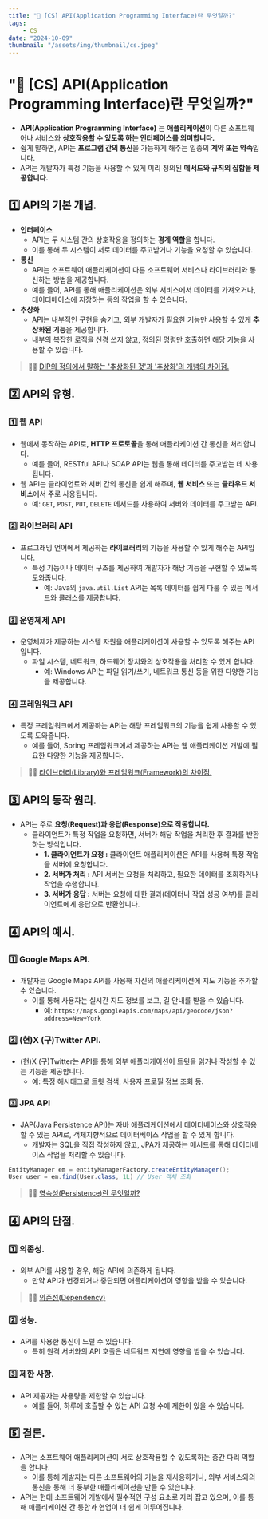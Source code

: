 ```yaml
---
title: "💾 [CS] API(Application Programming Interface)란 무엇일까?"
tags:
    - CS
date: "2024-10-09"
thumbnail: "/assets/img/thumbnail/cs.jpeg"
---
```


# "💾 [CS] API(Application Programming Interface)란 무엇일까?"
- **API(Application Programming Interface)** 는 **애플리케이션**이 다른 소프트웨어나 서비스와 **상호작용할 수 있도록 하는 인터페이스를 의미합니다.**
- 쉽게 말하면, API는 **프로그램 간의 통신**을 가능하게 해주는 일종의 **계약 또는 약속**입니다.
- API는 개발자가 특정 기능을 사용할 수 있게 미리 정의된 **메서드와 규칙의 집합을 제공합니다.**

## 1️⃣ API의 기본 개념.
- **인터페이스**
    - API는 두 시스템 간의 상호작용을 정의하는 **경계 역할**을 합니다.
    - 이를 통해 두 시스템이 서로 데이터를 주고받거나 기능을 요청할 수 있습니다.
- **통신**
    - API는 소프트웨어 애플리케이션이 다른 소프트웨어 서비스나 라이브러리와 통신하는 방법을 제공합니다.
    - 예를 들어, API를 통해 애플리케이션은 외부 서비스에서 데이터를 가져오거나, 데이터베이스에 저장하는 등의 작업을 할 수 있습니다.
- **추상화**
    - API는 내부적인 구현을 숨기고, 외부 개발자가 필요한 기능만 사용할 수 있게 **추상화된 기능**을 제공합니다.
    - 내부의 복잡한 로직을 신경 쓰지 않고, 정의된 명령만 호출하면 해당 기능을 사용할 수 있습니다.

> 🙋‍♂️ [DIP의 정의에서 말하는 '추상화된 것'과 '추상화'의 개념의 차이점.](https://www.devkobe24.com/CS/2024/2024-10-07-diff-btw-abstracted-thing-and-abstraction.html)

## 2️⃣ API의 유형.

### 1️⃣ 웹 API
- 웹에서 동작하는 API로, **HTTP 프로토콜**을 통해 애플리케이션 간 통신을 처리합니다.
    - 예를 들어, RESTful API나 SOAP API는 웹을 통해 데이터를 주고받는 데 사용됩니다.
- 웹 API는 클라이언트와 서버 간의 통신을 쉽게 해주며, **웹 서비스** 또는 **클라우드 서비스**에서 주로 사용됩니다.
    - 예: `GET`, `POST`, `PUT`, `DELETE` 메서드를 사용하여 서버와 데이터를 주고받는 API.

### 2️⃣ 라이브러리 API
- 프로그래밍 언어에서 제공하는 **라이브러리**의 기능을 사용할 수 있게 해주는 API입니다.
    - 특정 기능이나 데이터 구조를 제공하여 개발자가 해당 기능을 구현할 수 있도록 도와줍니다.
        - 예: Java의 `java.util.List` API는 목록 데이터를 쉽게 다룰 수 있는 메서드와 클래스를 제공합니다.

### 3️⃣ 운영체제 API
- 운영체제가 제공하는 시스템 자원을 애플리케이션이 사용할 수 있도록 해주는 API입니다.
    - 파일 시스템, 네트워크, 하드웨어 장치와의 상호작용을 처리할 수 있게 합니다.
        - 예: Windows API는 파일 읽기/쓰기, 네트워크 통신 등을 위한 다양한 기능을 제공합니다.

### 4️⃣ 프레임워크 API
- 특정 프레임워크에서 제공하는 API는 해당 프레임워크의 기능을 쉽게 사용할 수 있도록 도와줍니다.
    - 예를 들어, Spring 프레임워크에서 제공하는 API는 웹 애플리케이션 개발에 필요한 다양한 기능을 제공합니다.

> 🙋‍♂️ [라이브러리(Library)와 프레임워크(Framework)의 차이점.](https://www.devkobe24.com/CS/2024/2024-09-26-Library-and-Framework.html)

## 3️⃣ API의 동작 원리.
- API는 주로 **요청(Request)과 응답(Response)으로 작동합니다.**
    - 클라이언트가 특정 작업을 요청하면, 서버가 해당 작업을 처리한 후 결과를 반환하는 방식입니다.
        - **1. 클라이언트가 요청 :** 클라이언트 애플리케이션은 API를 사용해 특정 작업을 서버에 요청합니다.
        - **2. 서버가 처리 :** API 서버는 요청을 처리하고, 필요한 데이터를 조회하거나 작업을 수행합니다.
        - **3. 서버가 응답 :** 서버는 요청에 대한 결과(데이터나 작업 성공 여부)를 클라이언트에게 응답으로 반환합니다.

## 4️⃣ API의 예시.

### 1️⃣ Google Maps API.
- 개발자는 Google Maps API를 사용해 자신의 애플리케이션에 지도 기능을 추가할 수 있습니다.
    - 이를 통해 사용자는 실시간 지도 정보를 보고, 길 안내를 받을 수 있습니다.
        - 예: `https://maps.googleapis.com/maps/api/geocode/json?address=New+York`

### 2️⃣ (현)X (구)Twitter API.
- (현)X (구)Twitter는 API를 통해 외부 애플리케이션이 트윗을 읽거나 작성할 수 있는 기능을 제공합니다.
    - 예: 특정 해시태그로 트윗 검색, 사용자 프로필 정보 조회 등.

### 3️⃣ JPA API
- JAP(Java Persistence API)는 자바 애플리케이션에서 데이터베이스와 상호작용할 수 있는 API로, 객체지향적으로 데이터베이스 작업을 할 수 있게 합니다.
    - 개발자는 SQL을 직접 작성하지 않고, JPA가 제공하는 메서드를 통해 데이터베이스 작업을 처리할 수 있습니다.

```java
EntityManager em = entityManagerFactory.createEntityManager();
User user = em.find(User.class, 1L) // User 객체 조회
```

> 🙋‍♂️ [영속성(Persistence)란 무엇일까?](https://www.devkobe24.com/CS/2024/2024-10-08-Persistence.html)

## 4️⃣ API의 단점.

### 1️⃣ 의존성.
- 외부 API를 사용할 경우, 해당 API에 의존하게 됩니다.
    - 만약 API가 변경되거나 중단되면 애플리케이션이 영향을 받을 수 있습니다.

> 🙋‍♂️ [의존성(Dependency)](https://www.devkobe24.com/Spring/2024-10-04-Dependency.html)

### 2️⃣ 성능.
- API를 사용한 통신이 느릴 수 있습니다.
    - 특히 원격 서버와의 API 호출은 네트워크 지연에 영향을 받을 수 있습니다.

### 3️⃣ 제한 사항.
- API 제공자는 사용량을 제한할 수 있습니다.
    - 예를 들어, 하루에 호출할 수 있는 API 요청 수에 제한이 있을 수 있습니다.

## 5️⃣ 결론.
- API는 소프트웨어 애플리케이션이 서로 상호작용할 수 있도록하는 중간 다리 역할을 합니다.
    - 이를 통해 개발자는 다른 소프트웨어의 기능을 재사용하거나, 외부 서비스와의 통신을 통해 더 풍부한 애플리케이션을 만들 수 있습니다.
- API는 현대 소프트웨어 개발에서 필수적인 구성 요소로 자리 잡고 있으며, 이를 통해 애플리케이션 간 통합과 협업이 더 쉽게 이루어집니다.
